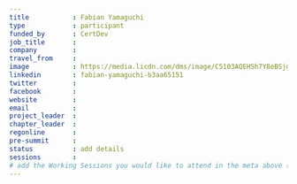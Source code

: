 ```yaml
---
title           : Fabian Yamaguchi
type            : participant
funded_by       : CertDev
job_title       :
company         :
travel_from     :
image           : https://media.licdn.com/dms/image/C5103AQEHSh7Y8eBSjg/profile-displayphoto-shrink_800_800/0?e=1531958400&v=beta&t=dnRWjodQ8fNErfPb7zCTJxQ21bXeR-SXdPAKM3kRp9E
linkedin        : fabian-yamaguchi-b3aa65151
twitter         :
facebook        :
website         :
email           :
project_leader  :
chapter_leader  :
regonline       :
pre-summit      :
status          : add details
sessions        :
# add the Working Sessions you would like to attend in the meta above (use the session's title) e.g. sessions (one per line): -Security Playbooks Diagrams -Hackathon Daily Sessions
---
```


<!-- put more details about participant here -->
